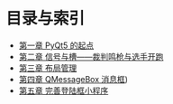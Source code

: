 # 目录与索引

-   [第一章 PyQt5 的起点](./Part01_PyQt5的起点.md)
-   [第二章 信号与槽——裁判鸣枪与选手开跑](./Part02_信号与槽.md)
-   [第三章 布局管理](./Part03_布局管理.md)
-   [第四章 QMessageBox 消息框](./Part04_QMessageBox消息框.md))
-   [第五章 完善登陆框小程序](./Part05_完善登录小程序.md)